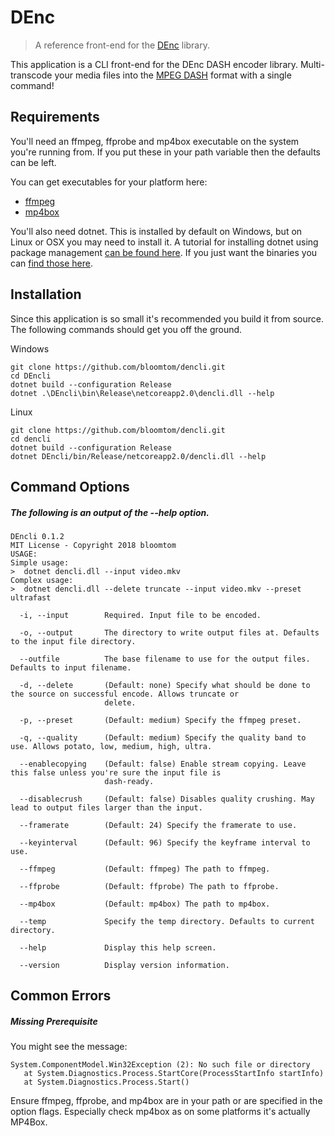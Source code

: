 # DEnc
>A reference front-end for the [DEnc](https://github.com/bloomtom/DEnc) library.

This application is a CLI front-end for the DEnc DASH encoder library. Multi-transcode your media files into the [MPEG DASH](https://en.wikipedia.org/wiki/Dynamic_Adaptive_Streaming_over_HTTP) format with a single command!


## Requirements
You'll need an ffmpeg, ffprobe and mp4box executable on the system you're running from. If you put these in your path variable then the defaults can be left.

You can get executables for your platform here:
 - [ffmpeg](https://ffmpeg.org/)
 - [mp4box](https://gpac.wp.imt.fr/downloads/)

You'll also need dotnet. This is installed by default on Windows, but on Linux or OSX you may need to install it.
A tutorial for installing dotnet using package management [can be found here](https://www.microsoft.com/net/learn/get-started-with-dotnet-tutorial). If you just want the binaries you can [find those here](https://www.microsoft.com/net/download/dotnet-core/2.1).

## Installation
Since this application is so small it's recommended you build it from source. The following commands should get you off the ground.

Windows
```
git clone https://github.com/bloomtom/dencli.git
cd DEncli
dotnet build --configuration Release
dotnet .\DEncli\bin\Release\netcoreapp2.0\dencli.dll --help
```
Linux
```
git clone https://github.com/bloomtom/dencli.git
cd dencli
dotnet build --configuration Release
dotnet DEncli/bin/Release/netcoreapp2.0/dencli.dll --help
```

## Command Options
##### The following is an output of the --help option.
```
DEncli 0.1.2
MIT License - Copyright 2018 bloomtom
USAGE:
Simple usage:
>  dotnet dencli.dll --input video.mkv
Complex usage:
>  dotnet dencli.dll --delete truncate --input video.mkv --preset ultrafast

  -i, --input        Required. Input file to be encoded.

  -o, --output       The directory to write output files at. Defaults to the input file directory.

  --outfile          The base filename to use for the output files. Defaults to input filename.

  -d, --delete       (Default: none) Specify what should be done to the source on successful encode. Allows truncate or
                     delete.

  -p, --preset       (Default: medium) Specify the ffmpeg preset.

  -q, --quality      (Default: medium) Specify the quality band to use. Allows potato, low, medium, high, ultra.

  --enablecopying    (Default: false) Enable stream copying. Leave this false unless you're sure the input file is
                     dash-ready.

  --disablecrush     (Default: false) Disables quality crushing. May lead to output files larger than the input.

  --framerate        (Default: 24) Specify the framerate to use.

  --keyinterval      (Default: 96) Specify the keyframe interval to use.

  --ffmpeg           (Default: ffmpeg) The path to ffmpeg.

  --ffprobe          (Default: ffprobe) The path to ffprobe.

  --mp4box           (Default: mp4box) The path to mp4box.

  --temp             Specify the temp directory. Defaults to current directory.

  --help             Display this help screen.

  --version          Display version information.
```

## Common Errors

##### Missing Prerequisite
You might see the message:
```
System.ComponentModel.Win32Exception (2): No such file or directory
   at System.Diagnostics.Process.StartCore(ProcessStartInfo startInfo)
   at System.Diagnostics.Process.Start()
```
Ensure ffmpeg, ffprobe, and mp4box are in your path or are specified in the option flags. Especially check mp4box as on some platforms it's actually MP4Box.
